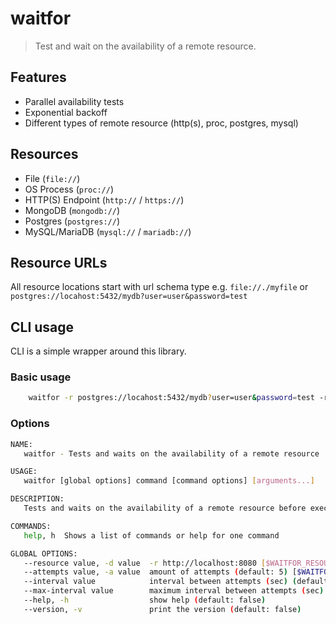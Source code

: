 # waitfor
> Test and wait on the availability of a remote resource.

## Features
- Parallel availability tests
- Exponential backoff
- Different types of remote resource (http(s), proc, postgres, mysql)

## Resources
- File (``file://``)
- OS Process (``proc://``)
- HTTP(S) Endpoint (``http://`` / ``https://``)
- MongoDB (``mongodb://``)
- Postgres (``postgres://``)
- MySQL/MariaDB (``mysql://`` / ``mariadb://``)

## Resource URLs
All resource locations start with url schema type e.g. ``file://./myfile`` or ``postgres://locahost:5432/mydb?user=user&password=test``

## CLI usage
CLI is a simple wrapper around this library.

### Basic usage
```bash
    waitfor -r postgres://locahost:5432/mydb?user=user&password=test -r http://myservice:8080 npm start
```

### Options
```bash
NAME:
   waitfor - Tests and waits on the availability of a remote resource

USAGE:
   waitfor [global options] command [command options] [arguments...]

DESCRIPTION:
   Tests and waits on the availability of a remote resource before executing a command with exponential backoff

COMMANDS:
   help, h  Shows a list of commands or help for one command

GLOBAL OPTIONS:
   --resource value, -d value  -r http://localhost:8080 [$WAITFOR_RESOURCE]
   --attempts value, -a value  amount of attempts (default: 5) [$WAITFOR_ATTEMPTS]
   --interval value            interval between attempts (sec) (default: 5) [$WAITFOR_INTERVAL]
   --max-interval value        maximum interval between attempts (sec) (default: 60) [$WAITFOR_MAX_INTERVAL]
   --help, -h                  show help (default: false)
   --version, -v               print the version (default: false)

```